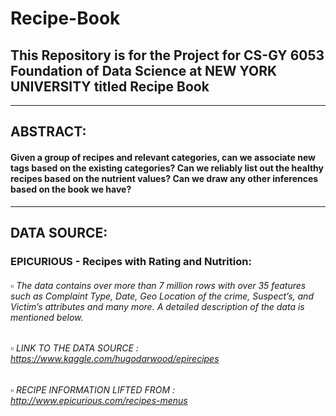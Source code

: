 # Recipe-Book
## This Repository is for the Project for CS-GY 6053 Foundation of Data Science at NEW YORK UNIVERSITY titled Recipe Book

***
## ABSTRACT:
#### Given a group of recipes and relevant categories, can we associate new tags based on the existing categories? Can we reliably list out the healthy recipes based on the nutrient values? Can we draw any other inferences based on the book we have?

***
## DATA SOURCE:
### EPICURIOUS - Recipes with Rating and Nutrition:

######  ▫️ The data contains over more than 7 million rows with over 35 features such as Complaint Type, Date, Geo Location of the crime, Suspect’s, and Victim’s attributes and many more. A detailed description of the data is mentioned below.

###### ▫️ LINK TO THE DATA SOURCE : https://www.kaggle.com/hugodarwood/epirecipes
###### ▫️ RECIPE INFORMATION LIFTED FROM : http://www.epicurious.com/recipes-menus
